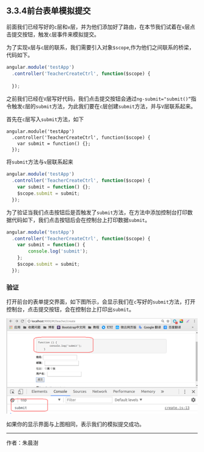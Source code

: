 
## 3.3.4前台表单模拟提交

前面我们已经写好的`c`层和`v`层，并为他们添加好了路由，在本节我们试着在`v`层点击提交按钮，触发`c`层事件来模拟提交。

为了实现`v`层与`c`层的联系，我们需要引入对象`$scope`,作为他们之间联系的桥梁，代码如下。

```javascript
angular.module('testApp')
  .controller('TeacherCreateCtrl', function($scope) {
    
  });
```

之前我们已经在`V`层写好代码，我们点击提交按钮会通过`ng-submit="submit()“`指令触发`c`层的`submit`方法，为此我们要在`c`层创建`submit`方法，并与`V`层联系起来。

首先在`c`层写入`submit`方法，如下

```
angular.module('testApp')
  .controller('TeacherCreateCtrl', function($scope) {
    var submit = function() {};
  });
```

将`submit`方法与`v`层联系起来

```javascript
angular.module('testApp')
  .controller('TeacherCreateCtrl', function($scope) {
    var submit = function() {};
    $scope.submit = submit;
  });
```

为了验证当我们点击按钮后是否触发了`submit`方法，在方法中添加控制台打印数据代码如下，我们点击按钮后会在控制台上打印数据`submit`。

```javascript
angular.module('testApp')
  .controller('TeacherCreateCtrl', function($scope) {
    var submit = function() {
    	console.log('submit');
    };
    $scope.submit = submit;
  });
```

### 验证

打开前台的表单提交界面，如下图所示，会显示我们在`c`写好的`submit`方法，打开控制台，点击提交按钮，会在控制台上打印出`submit`。

![](image/2017-11-09-15-46-23.png) 

如果你的显示界面与上图相同，表示我们的模拟提交成功。

---

作者：朱晨澍